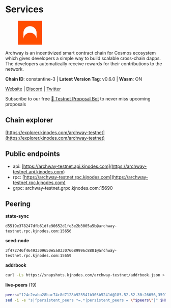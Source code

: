# Services

<figure><img src="https://raw.githubusercontent.com/kj89/cosmos-images/main/logos/archway.png" alt=""><figcaption></figcaption></figure>

Archway is an incentivized smart contract chain for Cosmos  ecosystem which gives developers a simple way to build  scalable cross-chain dapps. The developers automatically  receive rewards for their contributions to the network.

**Chain ID**: constantine-3 | **Latest Version Tag**: v0.6.0 | **Wasm**: ON

[Website](https://archway.io) | [Discord](https://discord.gg/archwayhq) | [Twitter](https://twitter.com/archwayhq)



Subscribe to our free [🤖 Testnet Proposal Bot](https://t.me/kjnodes_testnet_proposal_bot) to never miss upcoming proposals


## Chain explorer
[https://explorer.kjnodes.com/archway-testnet](https://explorer.kjnodes.com/archway-testnet)

## Public endpoints

* api: [https://archway-testnet.api.kjnodes.com](https://archway-testnet.api.kjnodes.com)
* rpc: [https://archway-testnet.rpc.kjnodes.com](https://archway-testnet.rpc.kjnodes.com)
* grpc: archway-testnet.grpc.kjnodes.com:15690

## Peering

**state-sync**

```text
d5519e378247dfb61dfe90652d1fe3e2b3005a5b@archway-testnet.rpc.kjnodes.com:15656
```

**seed-node**

```text
3f472746f46493309650e5a033076689996c8881@archway-testnet.rpc.kjnodes.com:15659
```

**addrbook**
```bash
curl -Ls https://snapshots.kjnodes.com/archway-testnet/addrbook.json > $HOME/.archway/config/addrbook.json
```

**live-peers** (19)
```bash
peers="124c2eaba28bac74c8d7128b923541b303b5241d@185.52.52.30:26656,3591dd903e95c9b25618f90c4a6bda63861ab8ec@65.109.92.79:45656,5869fe239308895eed0cdfdfdf386c7642a36459@38.242.227.84:15656,a92fc11278a35f66f8a79e94e4dc3d4471a9f588@139.180.191.116:26656,d5519e378247dfb61dfe90652d1fe3e2b3005a5b@65.109.68.190:15656,b7084c40af131f24ab7e449a9844e0f56c94fa41@51.91.30.173:4000,5c2a752c9b1952dbed075c56c600c3a79b58c395@195.3.220.140:26946,9588fb1df2b32f50ca95c31dd92de0cd4724eac3@120.226.39.200:26656,d82343cb3d168522c54c4ffbfd4415e9b467e806@23.88.51.134:46656,280fe9d15d5399bdd549487246dac82bab0a3fe8@220.85.113.33:26656,2854e7247155c5c0c418de40ed168850b4c73c60@85.232.252.19:26156,20355d8c6b7e8c77576982bfca148b5cbd1a538d@185.230.138.95:26656,50fff25c44a764e50e83e08da7727fb2aa345101@65.109.93.58:40656,e5e71ccd387eba74fec51b211e9236fca965af40@46.4.5.45:11556,874f0042c20d3808eccb86b523fffe42903034b8@95.217.144.107:11556,7e9827b5154a4ec4de93e277b19f77a387661664@46.4.213.198:26656,99360b01621c9250e7bc09951e00551045027374@93.78.208.38:26656,d0a57dec1e14e60e73c9a3f89f7cf351a846bd8a@120.226.39.220:16656,958d9056c6173edb4714b6468bda509e97d0c80c@65.108.231.124:45656"
sed -i -e "s|^persistent_peers *=.*|persistent_peers = \"$peers\"|" $HOME/.archway/config/config.toml
```
